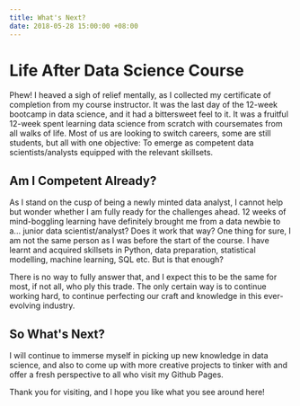 ```yaml
---
title: What's Next?
date: 2018-05-28 15:00:00 +08:00
---
```


# Life After Data Science Course

Phew! I heaved a sigh of relief mentally, as I collected my certificate of completion from my course instructor.
It was the last day of the 12-week bootcamp in data science, and it had a bittersweet feel to it. It was a fruitful 12-week 
spent learning data science from scratch with coursemates from all walks of life. Most of us are looking to switch careers,
some are still students, but all with one objective: To emerge as competent data scientists/analysts equipped with the relevant
skillsets.

## Am I Competent Already?

As I stand on the cusp of being a newly minted data analyst, I cannot help but wonder whether I am fully ready for the challenges ahead.
12 weeks of mind-boggling learning have definitely brought me from a data newbie to a... junior data scientist/analyst? Does it work that way?
One thing for sure, I am not the same person as I was before the start of the course. I have learnt and acquired skillsets
in Python, data preparation, statistical modelling, machine learning, SQL etc. But is that enough?

There is no way to fully answer that, and I expect this to be the same for most, if not all, who ply this trade. The only certain
way is to continue working hard, to continue perfecting our craft and knowledge in this ever-evolving industry.

## So What's Next?

I will continue to immerse myself in picking up new knowledge in data science, and also to come up with more creative projects 
to tinker with and offer a fresh perspective to all who visit my Github Pages.

Thank you for visiting, and I hope you like what you see around here!
